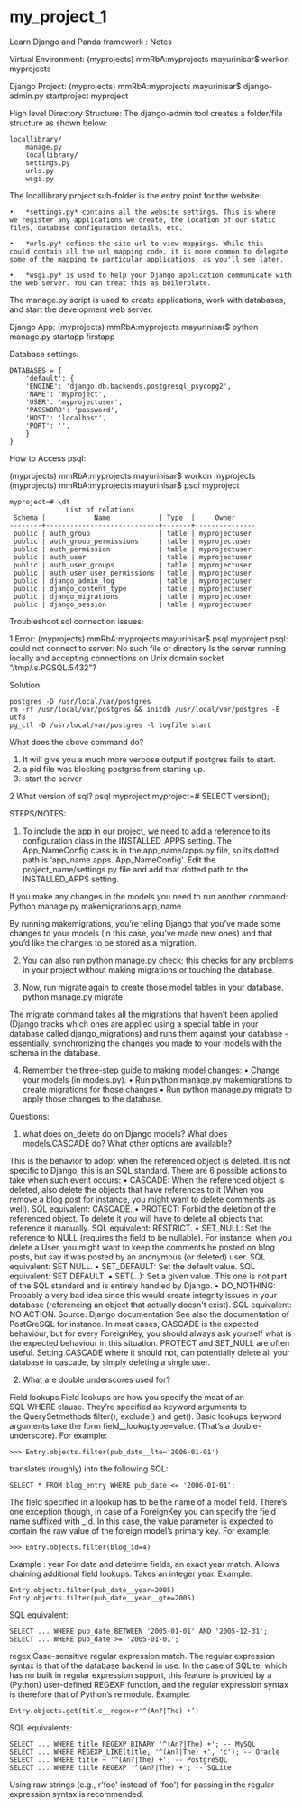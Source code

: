 # my_project_1
Learn Django and Panda framework : Notes

Virtual Environment:
(myprojects) mmRbA:myprojects mayurinisar$ workon myprojects

Django Project: 
(myprojects) mmRbA:myprojects mayurinisar$ django-admin.py startproject myproject

High level Directory Structure:
The django-admin tool creates a folder/file structure as shown below:

	locallibrary/
	    manage.py
	    locallibrary/
		settings.py
		urls.py
		wsgi.py

The locallibrary project sub-folder is the entry point for the website: 

	•	*settings.py* contains all the website settings. This is where we register any applications we create, the location of our static files, database configuration details, etc.  
	
	•	*urls.py* defines the site url-to-view mappings. While this could contain all the url mapping code, it is more common to delegate some of the mapping to particular applications, as you'll see later.
	
	•	*wsgi.py* is used to help your Django application communicate with the web server. You can treat this as boilerplate.
	
The manage.py script is used to create applications, work with databases, and start the development web server. 

Django App: 
(myprojects) mmRbA:myprojects mayurinisar$ python manage.py startapp firstapp

Database settings: 

	DATABASES = {
	    'default': {
		'ENGINE': 'django.db.backends.postgresql_psycopg2',
		'NAME': 'myproject',
		'USER': 'myprojectuser',
		'PASSWORD': 'password',
		'HOST': 'localhost',
		'PORT': '',
	    }
	}

How to Access psql: 

(myprojects) mmRbA:myprojects mayurinisar$ workon myprojects
(myprojects) mmRbA:myprojects mayurinisar$ psql myproject


	myproject=# \dt
			      List of relations
	 Schema |            Name            | Type  |     Owner     
	--------+----------------------------+-------+---------------
	 public | auth_group                 | table | myprojectuser
	 public | auth_group_permissions     | table | myprojectuser
	 public | auth_permission            | table | myprojectuser
	 public | auth_user                  | table | myprojectuser
	 public | auth_user_groups           | table | myprojectuser
	 public | auth_user_user_permissions | table | myprojectuser
	 public | django_admin_log           | table | myprojectuser
	 public | django_content_type        | table | myprojectuser
	 public | django_migrations          | table | myprojectuser
	 public | django_session             | table | myprojectuser


Troubleshoot sql connection issues:

1 Error: 
(myprojects) mmRbA:myprojects mayurinisar$ psql myproject
psql: could not connect to server: No such file or directory
	Is the server running locally and accepting
	connections on Unix domain socket “/tmp/.s.PGSQL.5432"?

Solution: 

	postgres -D /usr/local/var/postgres
	rm -rf /usr/local/var/postgres && initdb /usr/local/var/postgres -E utf8
	pg_ctl -D /usr/local/var/postgres -l logfile start


What does the above command do?
1. It will give you a much more verbose output if postgres fails to start.
2.  a pid file was blocking postgres from starting up.
3.  start the server

2  What version of sql?
	psql myproject
	myproject=# SELECT version(); 


STEPS/NOTES:

1. To include the app in our project, we need to add a reference to its configuration class in the INSTALLED_APPS setting. The App_NameConfig class is in the app_name/apps.py file, so its dotted path is ‘app_name.apps. App_NameConfig'. Edit the project_name/settings.py file and add that dotted path to the INSTALLED_APPS setting.

If you make any changes in the models you need to run another command: 
Python manage.py makemigrations  app_name

By running makemigrations, you’re telling Django that you’ve made some changes to your models (in this case, you’ve made new ones) and that you’d like the changes to be stored as a migration.

2. You can also run python manage.py check; this checks for any problems in your project without making migrations or touching the database.

3. Now, run migrate again to create those model tables in your database.
python manage.py migrate

The migrate command takes all the migrations that haven’t been applied (Django tracks which ones are applied using a special table in your database called django_migrations) and runs them against your database - essentially, synchronizing the changes you made to your models with the schema in the database.

4. Remember the three-step guide to making model changes:
	•	Change your models (in models.py).
	•	Run python manage.py makemigrations to create migrations for those changes
	•	Run python manage.py migrate to apply those changes to the database.

Questions: 
1. what does on_delete do on Django models? What does models.CASCADE do? What other options are available?

This is the behavior to adopt when the referenced object is deleted. It is not specific to Django, this is an SQL standard.
There are 6 possible actions to take when such event occurs:
	•	CASCADE: When the referenced object is deleted, also delete the objects that have references to it (When you remove a blog post for instance, you might want to delete comments as well). SQL equivalent: CASCADE.
	•	PROTECT: Forbid the deletion of the referenced object. To delete it you will have to delete all objects that reference it manually. SQL equivalent: RESTRICT.
	•	SET_NULL: Set the reference to NULL (requires the field to be nullable). For instance, when you delete a User, you might want to keep the comments he posted on blog posts, but say it was posted by an anonymous (or deleted) user. SQL equivalent: SET NULL.
	•	SET_DEFAULT: Set the default value. SQL equivalent: SET DEFAULT.
	•	SET(...): Set a given value. This one is not part of the SQL standard and is entirely handled by Django.
	•	DO_NOTHING: Probably a very bad idea since this would create integrity issues in your database (referencing an object that actually doesn't exist). SQL equivalent: NO ACTION.
Source: Django documentation
See also the documentation of PostGreSQL for instance.
In most cases, CASCADE is the expected behaviour, but for every ForeignKey, you should always ask yourself what is the expected behaviour in this situation. PROTECT and SET_NULL are often useful. Setting CASCADE where it should not, can potentially delete all your database in cascade, by simply deleting a single user.


2. What are double underscores used for?

Field lookups
Field lookups are how you specify the meat of an SQL WHERE clause. They’re specified as keyword arguments to the QuerySetmethods filter(), exclude() and get().
Basic lookups keyword arguments take the form field__lookuptype=value. (That’s a double-underscore). For example:

	>>> Entry.objects.filter(pub_date__lte='2006-01-01')
	
translates (roughly) into the following SQL:

	SELECT * FROM blog_entry WHERE pub_date <= '2006-01-01';

The field specified in a lookup has to be the name of a model field. There’s one exception though, in case of a ForeignKey you can specify the field name suffixed with _id. In this case, the value parameter is expected to contain the raw value of the foreign model’s primary key. For example:

	>>> Entry.objects.filter(blog_id=4)


Example : year
For date and datetime fields, an exact year match. Allows chaining additional field lookups. Takes an integer year.
Example:

	Entry.objects.filter(pub_date__year=2005)
	Entry.objects.filter(pub_date__year__gte=2005)

SQL equivalent:

	SELECT ... WHERE pub_date BETWEEN '2005-01-01' AND '2005-12-31';
	SELECT ... WHERE pub_date >= '2005-01-01';


regex
Case-sensitive regular expression match.
The regular expression syntax is that of the database backend in use. In the case of SQLite, which has no built in regular expression support, this feature is provided by a (Python) user-defined REGEXP function, and the regular expression syntax is therefore that of Python’s re module.
Example:

	Entry.objects.get(title__regex=r'^(An?|The) +’)

SQL equivalents:

	SELECT ... WHERE title REGEXP BINARY '^(An?|The) +'; -- MySQL
	SELECT ... WHERE REGEXP_LIKE(title, '^(An?|The) +', 'c'); -- Oracle
	SELECT ... WHERE title ~ '^(An?|The) +'; -- PostgreSQL
	SELECT ... WHERE title REGEXP '^(An?|The) +'; -- SQLite
	
Using raw strings (e.g., r'foo' instead of 'foo') for passing in the regular expression syntax is recommended.

